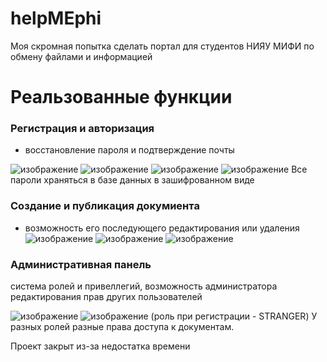 # helpMEphi
Моя скромная попытка сделать портал для студентов НИЯУ МИФИ по обмену файлами и информацией

# Реальзованные функции

### Регистрация и авторизация 
+ восстановление пароля и подтверждение почты

![изображение](https://user-images.githubusercontent.com/43825919/182365674-cdad44bf-d35d-4faf-8b3a-79ffc51f0851.png)
![изображение](https://user-images.githubusercontent.com/43825919/182365943-6f44a782-3c9c-4b6b-a4f0-797eb7636756.png)
![изображение](https://user-images.githubusercontent.com/43825919/182367087-43807d84-9dd1-40e0-97cd-788d8edcb108.png)
![изображение](https://user-images.githubusercontent.com/43825919/182366072-fbcb5601-7ac8-47ac-94a8-69a284cf6ab7.png)
Все пароли храняться в базе данных в зашифрованном виде

### Создание и публикация докумиента
+ возможность его последующего редактирования или удаления
![изображение](https://user-images.githubusercontent.com/43825919/182365155-d5c0ddca-11ec-4c4a-91ca-28146f6aa9ab.png)
![изображение](https://user-images.githubusercontent.com/43825919/182366200-af6d4bef-289e-482f-a8e7-1c7fd2a0e142.png)
![изображение](https://user-images.githubusercontent.com/43825919/182367745-92499871-eb8f-4323-95da-c11e3f3adc2a.png)




### Административная панель 
система ролей и привеллегий,
возможность администратора редактирования прав других пользователей

![изображение](https://user-images.githubusercontent.com/43825919/182366554-a01cb239-38d4-453a-ae4d-d201e9ae276a.png)
![изображение](https://user-images.githubusercontent.com/43825919/182366787-91712b94-ff92-4907-8c9f-4d8a08d78f83.png)
(роль при регистрации - STRANGER)
У разных ролей разные права доступа к документам. 

Проект закрыт из-за недостатка времени

